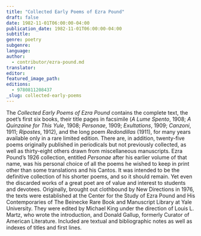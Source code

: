 ```yaml
---
title: "Collected Early Poems of Ezra Pound"
draft: false
date: 1982-11-01T06:00:00-04:00
publication_date: 1982-11-01T06:00:00-04:00
subtitle:
genre: poetry
subgenre:
language:
author:
  - contributor/ezra-pound.md
translator:
editor:
featured_image_path:
editions:
  - 9780811208437
_slug: collected-early-poems
---
```


The _Collected Early Poems of Ezra Pound_ contains the complete text, the poet’s first six books, their title pages in facsimile (_A Lume Spento_, 1908; _A Quinzaine for This Yule_, 1908; _Personae_, 1909; _Exultations_, 1909; _Canzoni_, 1911; _Ripostes_, 1912), and the long poem _Redondillas_ (1911), for many years available only in a rare limited edition. There are, in addition, twenty-five poems originally published in periodicals but not previously collected, as well as thirty-eight others drawn from miscellaneous manuscripts. Ezra Pound’s 1926 collection, entitled _Personae_ after his earlier volume of that name, was his personal choice of all the poems he wished to keep in print other than some translations and his Cantos. It was intended to be the definitive collection of his shorter poems, and so it should remain. Yet even the discarded works of a great poet are of value and interest to students and devotees. Originally, brought out clothbound by New Directions in 1976, the texts were established at the Center for the Study of Ezra Pound and His Contemporaries of The Beinecke Rare Book and Manuscript Library at Yale University. They were edited by Michael King under the direction of Louis L. Martz, who wrote the introduction, and Donald Gallup, formerly Curator of American Literature. Included are textual and bibliographic notes as well as indexes of titles and first lines.

